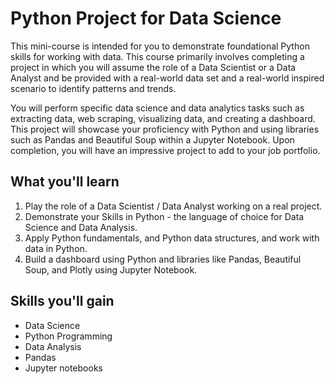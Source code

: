 # Python Project for Data Science
This mini-course is intended for you to demonstrate foundational Python skills for working with data. This course primarily involves completing a project in which you will assume the role of a Data Scientist or a Data Analyst and be provided with a real-world data set and a real-world inspired scenario to identify patterns and trends. 

You will perform specific data science and data analytics tasks such as extracting data, web scraping, visualizing data, and creating a dashboard. This project will showcase your proficiency with Python and using libraries such as Pandas and Beautiful Soup within a Jupyter Notebook. Upon completion, you will have an impressive project to add to your job portfolio. 


## What you'll learn
1. Play the role of a Data Scientist / Data Analyst working on a real project.
2. Demonstrate your Skills in Python - the language of choice for Data Science and Data Analysis. 
3. Apply Python fundamentals, and Python data structures, and work with data in Python.
4. Build a dashboard using Python and libraries like Pandas, Beautiful Soup, and Plotly using Jupyter Notebook.

## Skills you'll gain
- Data Science
- Python Programming
- Data Analysis
- Pandas
- Jupyter notebooks
